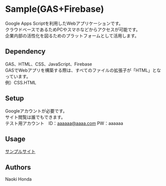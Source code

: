 # Sample(GAS+Firebase)
Google Apps Scriptを利用したWebアプリケーションです。<br>
クラウドベースであるためPCやスマホなどからアクセスが可能です。<br>
企業内部の活性化を図るためのプラットフォームとして活用します。

## Dependency
GAS、HTML、CSS、JavaScript、Firebase<br>
GASでWebアプリを構築する際は、すべてのファイルの拡張子が「HTML」となっています。<br>
例）CSS.HTML

## Setup
Googleアカウントが必要です。<br>
サイト閲覧は誰でもできます。<br>
テスト用アカウント　ID：aaaaaa@aaaa.com PW：aaaaaa

## Usage
<a href="https://script.google.com/macros/s/AKfycbwWy7Iynzb_gMSLQPv2mv9PGdwexz6xH-NYf0sKCrfl8DkRNuZcyyDT343ikA5Lwihi/exec">サンプルサイト</a><br>

## Authors
Naoki Honda
